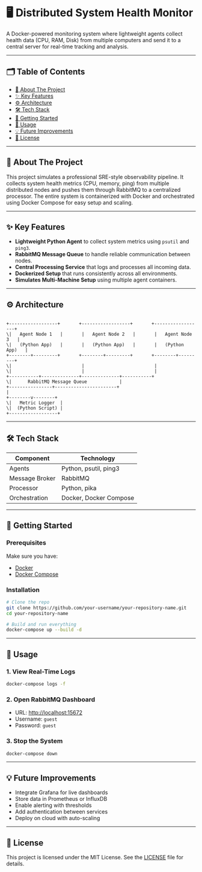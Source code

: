 
# 🖥️ Distributed System Health Monitor

A Docker-powered monitoring system where lightweight agents collect health data (CPU, RAM, Disk) from multiple computers and send it to a central server for real-time tracking and analysis.

---

## 🗂️ Table of Contents

- [📖 About The Project](#-about-the-project)
- [✨ Key Features](#-key-features)
- [⚙️ Architecture](#-architecture)
- [🛠️ Tech Stack](#️-tech-stack)
- [🚀 Getting Started](#-getting-started)
- [🔬 Usage](#-usage)
- [💡 Future Improvements](#-future-improvements)
- [📄 License](#-license)

---

## 📖 About The Project

This project simulates a professional SRE-style observability pipeline. It collects system health metrics (CPU, memory, ping) from multiple distributed nodes and pushes them through RabbitMQ to a centralized processor. The entire system is containerized with Docker and orchestrated using Docker Compose for easy setup and scaling.

---

## ✨ Key Features

- **Lightweight Python Agent** to collect system metrics using `psutil` and `ping3`.
- **RabbitMQ Message Queue** to handle reliable communication between nodes.
- **Central Processing Service** that logs and processes all incoming data.
- **Dockerized Setup** that runs consistently across all environments.
- **Simulates Multi-Machine Setup** using multiple agent containers.

---

## ⚙️ Architecture

```

+------------------+       +------------------+       +------------------+
\|   Agent Node 1   |       |   Agent Node 2   |       |   Agent Node 3   |
\|   (Python App)   |       |   (Python App)   |       |   (Python App)   |
+--------+---------+       +--------+---------+       +--------+---------+
\|                          |                          |
\|                          |                          |
+-----------+--------------+--------------+-----------+
\|      RabbitMQ Message Queue            |
+----------------+-----------------------+
|
+--------v--------+
\|   Metric Logger  |
\|  (Python Script) |
+------------------+

````

---

## 🛠️ Tech Stack

| Component         | Technology        |
|------------------|-------------------|
| Agents           | Python, psutil, ping3 |
| Message Broker   | RabbitMQ           |
| Processor        | Python, pika       |
| Orchestration    | Docker, Docker Compose |

---

## 🚀 Getting Started

### Prerequisites

Make sure you have:

- [Docker](https://docs.docker.com/get-docker/)
- [Docker Compose](https://docs.docker.com/compose/)

### Installation

```bash
# Clone the repo
git clone https://github.com/your-username/your-repository-name.git
cd your-repository-name

# Build and run everything
docker-compose up --build -d
````

---

## 🔬 Usage

### 1. View Real-Time Logs

```bash
docker-compose logs -f
```

### 2. Open RabbitMQ Dashboard

* URL: [http://localhost:15672](http://localhost:15672)
* Username: `guest`
* Password: `guest`

### 3. Stop the System

```bash
docker-compose down
```

---

## 💡 Future Improvements

* Integrate Grafana for live dashboards
* Store data in Prometheus or InfluxDB
* Enable alerting with thresholds
* Add authentication between services
* Deploy on cloud with auto-scaling

---

## 📄 License

This project is licensed under the MIT License. See the [LICENSE](LICENSE) file for details.

````
